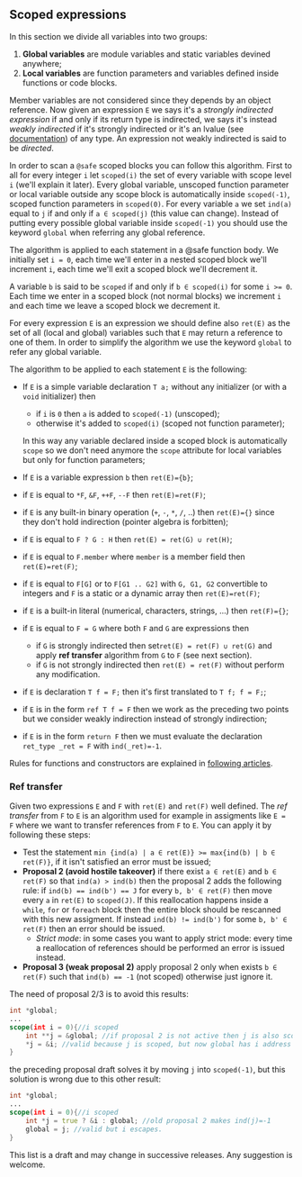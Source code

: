 ## Scoped expressions
In this section we divide all variables into two groups:
1. **Global variables** are module variables and static variables devined anywhere;
2. **Local variables** are function parameters and variables defined inside functions or code blocks.

Member variables are not considered since they depends by an object reference. Now given an expression `E` we says it's a *strongly indirected expression* if and only if its return type is indirected, we says it's instead *weakly indirected* if it's strongly indirected or it's an lvalue (see [documentation](https://dlang.org/spec/expression.html#.define-lvalue)) of any type. An expression not weakly indirected is said to be *directed*.

In order to scan a `@safe` scoped blocks you can follow this algorithm. First to all for every integer `i` let `scoped(i)` the set of every variable with scope level `i` (we'll explain it later). Every global variable, unscoped function parameter or local variable outside any scope block is automatically inside `scoped(-1)`, scoped function parameters in `scoped(0)`. For every variable `a` we set `ind(a)` equal to `j` if and only if `a ∈ scoped(j)` (this value can change). Instead of putting every possible global variable inside `scoped(-1)` you should use the keyword `global` when referring any global reference.

The algorithm is applied to each statement in a @safe function body. We initially set `i = 0`, each time we'll enter in a nested scoped block we'll increment `i`, each time we'll exit a scoped block we'll decrement it. 

A variable `b` is said to be `scoped` if and only if `b ∈ scoped(i)` for some `i >= 0`. Each time we enter in a scoped block (not normal blocks) we increment `i` and each time we leave a scoped block we decrement it.

For every expression `E` is an expression we should define also `ret(E)` as the set of all (local and global) variables such that `E` may return a reference to one of them. In order to simplify the algorithm we use the keyword `global` to refer any global variable.

The algorithm to be applied to each statement `E` is the following:
- If `E` is a simple variable declaration `T a;` without any initializer (or with a `void` initializer) then
    - if `i` is `0` then `a` is added to `scoped(-1)` (unscoped);
    - otherwise it's added to `scoped(i)` (scoped not function parameter);

  In this way any variable declared inside a scoped block is automatically `scope` so we don't need anymore the `scope` attribute for local variables but only for function parameters;
- If `E` is a variable expression `b` then `ret(E)={b}`;
- if `E` is equal to `*F`, `&F`, `++F`, `--F` then `ret(E)=ret(F)`;
- if `E` is any built-in binary operation (`+`, `-`, `*`, `/`, ..) then `ret(E)={}` since they don't hold indirection (pointer algebra is forbitten);
- if `E` is equal to `F ? G : H` then `ret(E) = ret(G) ∪ ret(H)`;
- if `E` is equal to `F.member` where `member` is a member field then `ret(E)=ret(F)`;
- if `E` is equal to `F[G]` or to `F[G1 .. G2]` with `G, G1, G2` convertible to integers and `F` is a static or a dynamic array then `ret(E)=ret(F)`;
- if `E` is a built-in literal (numerical, characters, strings, ...) then `ret(F)={}`;
- if `E` is equal to `F = G` where both `F` and `G` are expressions then
    - if `G` is strongly indirected then set`ret(E) = ret(F) ∪ ret(G)` and apply **ref transfer** algorithm from `G` to `F` (see next section).
    - if `G` is not strongly indirected then `ret(E) = ret(F)` without perform any modification.
- if `E` is declaration `T f = F;` then it's first translated to `T f; f = F;`;
- if `E` is in the form `ref T f = F` then we work as the preceding two points but we consider weakly indirection instead of strongly indirection;
- if `E` is in the form `return F` then we must evaluate the declaration `ret_type _ret = F` with `ind(_ret)=-1`. 

Rules for functions and constructors are explained in [following articles](scope_fun.md).

### Ref transfer
Given two expressions `E` and `F` with `ret(E)` and `ret(F)` well defined. The *ref transfer* from `F` to `E` is an algorithm used for example in assigments like `E = F` where we want to transfer references from `F` to `E`. You can apply it by following these steps:

- Test the statement `min {ind(a) | a ∈ ret(E)} >= max{ind(b) | b ∈ ret(F)}`, if it isn't satisfied an error must be issued;
-  **Proposal 2  (avoid hostile takeover)** if there exist `a ∈ ret(E)` and `b ∈ ret(F)` so that `ind(a) > ind(b)` then the proposal 2 adds the following rule: if `ind(b) == ind(b') == J` for every `b, b' ∈ ret(F)` then move every `a` in `ret(E)` to `scoped(J)`. If this reallocation happens inside a `while`, `for` or `foreach` block then the entire block should be rescanned with this new assigment. If instead `ind(b) != ind(b')` for some `b, b' ∈ ret(F)` then an error should be issued.
    - *Strict mode*: in some cases you want to apply strict mode: every time a reallocation of references should be performed an error is issued instead.
-  **Proposal 3 (weak proposal 2)** apply proposal 2 only when exists `b ∈ ret(F)` such that `ind(b) == -1` (not scoped) otherwise just ignore it.

The need of proposal 2/3 is to avoid this results:
````d
int *global;
...
scope(int i = 0){//i scoped
    int **j = &global; //if proposal 2 is not active then j is also scoped
    *j = &i; //valid because j is scoped, but now global has i address
}
````
the preceding proposal draft solves it by moving `j` into `scoped(-1)`, but this solution is wrong due to this other result:
````d
int *global;
...
scope(int i = 0){//i scoped
    int *j = true ? &i : global; //old proposal 2 makes ind(j)=-1
    global = j; //valid but i escapes.
}
````

This list is a draft and may change in successive releases. Any suggestion is welcome.
